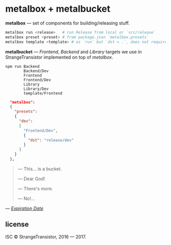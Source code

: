 # metalbox + metalbucket

**metalbox** — set of components for building/releasing stuff.

```sh
metalbox run <release>   # run Release from local or `src/release`
metalbox preset <preset> # from package.json `metalbox.presets`
metalbox template <template> # as `run` but `dst = .`, does not require `package.json`
```

**metalbucket** — *Frontend*, *Backend* and *Library* targets
we use in StrangeTransistor implemented on top of *metalbox*.

```
npm run Backend
        Backend/Dev
        Frontend
        Frontend/Dev
        Library
        Library/Dev
        template/Frontend
```

```json
  "metalbox":
  {
    "presets":
    {
      "dev":
      [
        "Frontend/Dev",
        {
          "dst": "release/dev"
        }
      ]
    }
  },
```

> — This… is a bucket.
>
> — Dear God!
>
> — There's more.
>
> — No!…

*— [Expiration Date](https://www.youtube.com/watch?v=JmSqorj-EC0)*

## license
ISC © StrangeTransistor, 2016 — 2017.
